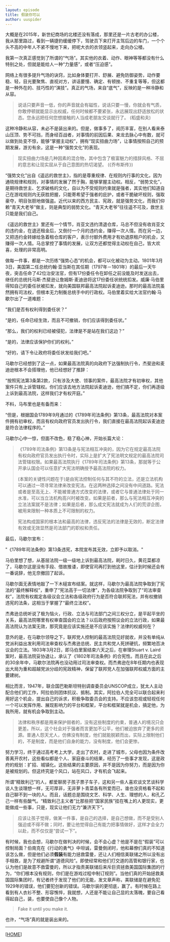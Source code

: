 ```yaml
---
layout: episode
title: 假装你可以
author: uuspider
---
```

大概是在2015年，新世纪商场的北楼还没有落成，那里还是一片古老的办公楼，我从那里路过，看到一辆捷豹缓缓停下，驾驶员下来打开主驾后边的车门，一个个头不高的中年人不紧不慢地下来，把呢大衣的衣领竖起来，走向办公楼。

我第一次真正感觉到了所谓的“气场”。其实他的衣着、动作、眼神等等都没有什么特别之处，但就是能给人一种“力量感”，或者“压迫感”。

网络上有很多提升气场的诀窍，比如身体要打开、舒展、避免防御姿势，动作要稳、轻，目光要聚焦、直视对方，讲话要慢、确定、有顿挫、不重复等等，但这都是一种外在的、技巧性的“演技”。真正的气场，来自“底气”，反映的是一种冷静和从容。

> 说话只要声音一低，你的声音就会有磁性，说话只要一慢，你就会有气质，你敢停顿就能显示出权威，任何时候都不要紧张，永远展现出舒适放松的状态。您永远把任何您想接触的人当成老朋友交谈就行了。 (稻盛和夫)

这种冷静和从容，未必不是装出来的。但是，做事多了，阅历丰富，在别人看来泰山压顶、势不可挡，而身经百战者，对事情的前因后果、来龙去脉心中有数，就可以做到处变不惊，能够“掌握主动权”，拥有“现实扭曲力场”，让事情按照自己的预期发展，游刃有余，这是一种“强势文化”的表现。

> 现实扭曲力场是几种因素的混合物，其中包含了极富魅力的措辞风格、不屈的意志和让现实屈从于自己意图的热切渴望。 (《乔布斯传》)

“强势文化”出自《遥远的救世主》，指的是尊重规律、在规则内行事的文化，因为通晓规律和规则，对事情的发展了然于胸，能够掌握主动权。相反，“弱势文化”，是期待救世主、乞求破格的文化，自以为不受规则约束就是强者，其实他们知道自己在游戏规则内无获胜把握，只能寄希望于强者的庇护，或者干脆破坏规则，强取豪夺，明目张胆地做强盗。近代以来的西方民主、宪政，就是强势文化，而我们仰赖“青天大老爷”做主，则是典型的弱势文化。“青天大老爷”往往遥不可及，救世主只能是我们自己。

《遥远的救世主》里还有一个情节，肖亚文违约清退仓库，马总不但没有收肖亚文的违约金，在退还租金后，又倒付一个月的违约金，赚得一次人情。而在另一边，又把违约金转嫁给急着租仓库的客户，表示付额外费用才有劝退原租户的机会，又赚得一次人情。马总掌控了事情的发展，让双方还都觉得主动权在自己，皆大欢喜，处理的非常高明。

做每一件事，都是一次历练“强势心态”的机会，都可以化被动为主动。1801年3月3日，美国第二任总统约翰·亚当斯在其任期（1797年－1801年）的最后一天午夜，突击任命了42位治安法官，但有17份委任令在卸任之前没能及时发送出去，继任的总统托马斯·杰斐逊让詹姆斯·麦迪逊将这17份委任状统统扣发。威廉·马伯里得知自己的委任状被扣发，就向美国联邦最高法院起诉麦迪逊。那时的最高法院虽然拥有司法权，但根本无力制衡总统手中的行政权。马伯里着实给大法官约翰·马歇尔出了一道难题：

“我们是否有权利得到委任状？”

“是的，任命已经生效，而且不可撤销，你们应该得到委任状。”

“那么，我们的权利已经被侵犯，法律是不是站在我们这边？”

“是的，法律应该保护你们的权利。”

“好的，请下令让政府将委任状发给我们吧。”

马歇尔已经想到了这一点，如果最高法院真的向政府下达强制执行令，杰斐逊和麦迪逊根本不会搭理他，他已经想好了推辞：

“按照宪法第3条第2款，只有涉及大使、领事的案件，最高法院才有初审权，其他案件只有上诉管辖权。你们应该去地方法院起诉麦迪逊，他们搞不定，你们再逐级上诉到最高法院，这样我们才有权开庭。”

不料，马布里也是有备而来：

“但是，根据国会1789年9月通过的《1789年司法条例》第13条，最高法院对本案件拥有初审权，而且有权向政府官员发出执行令，我们直接在最高法院起诉麦迪逊是符合法律程序的。”

马歇尔心中一惊，但面不改色，稳了稳心神，开始长篇大论：

>《1789年司法条例》第13条是与宪法相互冲突的，因为它在规定最高法院有权向政府官员发出执行令时，实际上是扩大了宪法明文规定的最高法院司法管辖权限。如果最高法院执行《1789年司法条例》第13条，那就等于公开承认国会可以任意扩大宪法明确授予最高法院的权力。
>
>(本案的关键性问题在于)是由宪法控制任何与其不符的立法，还是立法机构可以通过一项寻常法律来改变宪法。在这两种选择之间没有中间道路。宪法或者是至高无上、不能被普通方式改变的法律，或者它与普通法律处于同一水准，可以当立法机构高兴时被改变。如果是前者，那么与宪法相互冲突的立法法案就不是法律；如果是后者，那么成文宪法就成为人们的荒谬企图，被用来限制一种本质上不可限制的权力。
>
>宪法构成国家的根本法和最高的法律，违反宪法的法律是无效的，断定法律有效或无效显然是司法部门的职权和责任。

最后，马歇尔宣布：

"《1789年司法条例》第13条违宪，本院宣布其无效，立即予以取消。"

马伯里想了想，从基层法院一级一级地上诉到最高法院，耗时日久，黄花菜都凉了，马歇尔这是没有手段、借故推诿，即使官司再打到他这里，估计到时候还会有一番说辞，他无奈撤回了起诉。

马歇尔面无表情地敲了一下木槌宣布结案。就这样，马歇尔为最高法院争取到了宪法的“最终解释权”，重申了“宪法高于一切法律”，为各级法院争取到了“司法审查权”，法院有权裁定各级议会立法和各级政府行为是否符合联邦宪法，并有权撤销违宪的法条，这相当于掌握了“最终立法权”。

杰弗逊总统听说了极为恼火，行政、立法与司法部门之间三权分立，是平起平坐的关系，最高法院哪里有权审查国会的立法？以后政府按照议会的立法行政，如果最高法院认为法案无效，那究竟是应该实施还是不应该实施？法律的权威何在？

意外的是，在马歇尔领导之下，联邦党人控制的最高法院见好就收，并没有单纯从党派利益出发利用司法审查权与杰弗逊总统、民主共和党人死拼硬抗，频繁地否决议会的立法。1803年3月2日，即马伯里案结束六天之后，在审理Stuart v. Laird案时，最高法院妥协退让，承认了《1802年司法条例》的合宪性。而且在此之后的30余年中，马歇尔法院再也没动用过司法审查权。而杰弗逊在8年任期内也表现出大局为重和超越党派分歧的宪政精神，保留了联邦党人在加强联邦权威方面的主要建树。

相比而言，1947年，联合国巴勒斯坦特别调查委员会UNSCOP成立，犹太人主动配合他们的工作，阿拉伯则团体抗议、抵制。其实，阿拉伯人完全可以联合起来利用好这个机会，提出自己的诉求，积极争取委员会的支持。不应该忽视或轻视任何一个可以发挥作用、展现影响力的平台和框架，平台和框架就是机会，搞定他，为我所用，就有机会争取到主动。

> 法律和秩序都是用来保护弱者的，没有这些制度的约束，普通人的境况只会更差。所以，这个社会对于强者而言更加不公平，他们被迫放弃了更多的资源。普通人怨天尤人，仿佛没有制度，他们就能脱颖而出，实际上限制他们的，不是制度，而是他们自身的能力，没有制度，他们会更惨。

努力学习，终于通过高考考上大学，走出了农村，走进了城市，父母也因为条件改善离开农村，这些看似都是个人、家庭奋斗的结果，经历了一些事才发现，这是政府的规划：扩招、城镇化。这些结果的主要原因，并不是因为你努力，而是因为你是被规划的。但这终究是个风口，站在风口，才有机会飞起来。

所谓“精致利己”的人，都爱聊房子孩子票子车子，这和另一些人喜欢谈文艺谈科学谈人生谈理想一样，无可厚非，无非萝卜青菜各有所爱而已，谁也没资格看不起和自己聊不到一块的人。而且，话题总是围绕文艺、科学、人生、理想的人，和孔乙己一样有些酸气。“精致利己主义者”比那些把“国家民族”挂在嘴上的人更现实，更能做成一些事，只是，现实让他们无力“兼济天下”。

> 应该让孩子觉得，做某一件事，是自己的选择，是自己想做，而不是受别人强迫或不得不做；同时，要让他觉得自己有能力把事情做好，这样才会全力以赴，而不仅仅是“尝试一下”。

有时候，我也会想，马歇尔在做判决的时候，会不会心虚？他是不是在“假装”可以控制局面？伯南克在《行动的勇气》中坦诚，雷曼倒闭时，他和幕僚们真的不知道该怎么做，但是他们必须**假装**有能力拯救雷曼，还让人们相信美联储之所以没有出手相救，是为了规避所谓“道德风险”。即使经常和他们打交道的高管和银行家，也认为他们是故意不救雷曼的，所以才指责美联储后来斥巨资拯救美国国际集团的行为，“你们根本没有规则，你们是在游戏过程中制订规则”。当他们真的开始拯救美国国际集团时，有记者终于发现了他们的无能，发文章声称，美联储是在避免犯1929年的错误，他们要犯创新的错误。马歇尔装的更彻底，赢了。有时候在路上看到有人衣衫不整、形容憔悴，我就想，人还是不能让自己显的太落魄，要自己看得起自己，装，也要使自己像个人物。

> Fake it until you make it.

也许，“气场”真的就是装出来的。

***

[[HOME][episode]]

[episode]:http://about.uuspider.com/2019/06/02/episodeindex.html

